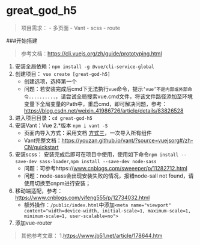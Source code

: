 # great_god_h5

> 项目需求：
    - 多页面
    - Vant
    - scss
    - route

###开始搭建
> 参考文档：https://cli.vuejs.org/zh/guide/prototyping.html

1. 安装全局依赖：`npm install -g @vue/cli-service-global`
2. 创建项目： `vue create [great-god-h5]`
    - 创建选项，选择第一个
    - 问题：若安装完成后cmd下无法执行`vue`命令，提示`‘vue’不是内部或外部命令..........`，请尝试全局搜索vue.cmd文件，将该文件路径添加至环境变量下全局变量的Path中，重启cmd，即可解决问题，参考： https://blog.csdn.net/weixin_41986726/article/details/83826528   
3. 进入项目目录：`cd great-god-h5`
4. 安装Vant：Vue 2.*版本    `npm i vant -S`
    - 页面内导入方式：采用文档 [方式三](https://youzan.github.io/vant/?source=vuejsorg#/zh-CN/quickstart#fang-shi-san.-dao-ru-suo-you-zu-jian)，一次导入所有组件
    - Vant完整文档：https://youzan.github.io/vant/?source=vuejsorg#/zh-CN/quickstart
5. 安装scss： 安装完成后即可在项目中使用，使用如下命令`npm install --save-dev sass-loader`,`npm install --save-dev node-sass`
    - 问题：可参考https://www.cnblogs.com/sweeeper/p/11282712.html
    - 问题：node-sass会出现安装失败的情况，报错node-sall not found，请使用切换至cnpm进行安装；
6. 移动端适配，参考：https://www.cnblogs.com/yifeng555/p/12734032.html
    - 额外操作：`/public/index.html`中添加`<meta name="viewport" content="width=device-width, initial-scale=1, maximum-scale=1, minimum-scale=1, user-scalable=no">`
7. 添加vue-router



> 其他参考文章：
1.https://www.jb51.net/article/178644.htm

